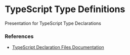 # TypeScript Type Definitions

Presentation for TypeScript Type Declarations


### References

- [TypeScript Declaration Files Documentation](https://www.typescriptlang.org/docs/handbook/declaration-files/introduction.html)